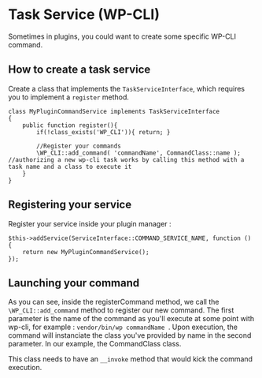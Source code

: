 # Task Service (WP-CLI)

Sometimes in plugins, you could want to create some specific WP-CLI command.

## How to create a task service

Create a class that implements the `TaskServiceInterface`, which requires you to implement a `register` method.

```
class MyPluginCommandService implements TaskServiceInterface
{
    public function register(){
        if(!class_exists('WP_CLI')){ return; }
        
        //Register your commands
        \WP_CLI::add_command( 'commandName', CommandClass::name ); //authorizing a new wp-cli task works by calling this method with a task name and a class to execute it
    }
}
```

## Registering your service

Register your service inside your plugin manager : 

```
$this->addService(ServiceInterface::COMMAND_SERVICE_NAME, function () {
    return new MyPluginCommandService();
});
```

## Launching your command

As you can see, inside the registerCommand method, we call the `\WP_CLI::add_command` method to register our new command. The first parameter is the name of the command as you'll execute at some point with wp-cli, for example : `vendor/bin/wp commandName `. Upon execution, the command will instanciate the class you've provided by name in the second parameter. In our example, the CommandClass class.

This class needs to have an `__invoke` method that would kick the command execution.
